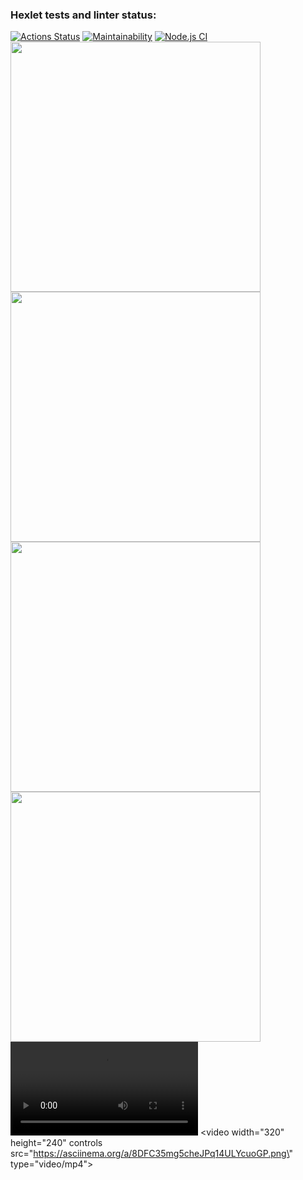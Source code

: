 ### Hexlet tests and linter status:
[![Actions Status](https://github.com/danzelito/backend-project-lvl1/workflows/hexlet-check/badge.svg)](https://github.com/danzelito/backend-project-lvl1/actions)
[![Maintainability](https://api.codeclimate.com/v1/badges/a99a88d28ad37a79dbf6/maintainability)](https://codeclimate.com/github/codeclimate/codeclimate/maintainability)
[![Node.js CI](https://github.com/danzelito/backend-project-lvl1/actions/workflows/linter-checker.yml/badge.svg)](https://github.com/danzelito/backend-project-lvl1/actions/workflows/linter-checker.yml)
<a href="https://asciinema.org/a/421976"><img src="https://asciinema.org/a/421976.png" width="400"/></a>
<a href="https://asciinema.org/a/31seF7exWe4IbfS8MVh8JZYQj"><img src="https://asciinema.org/a/31seF7exWe4IbfS8MVh8JZYQj.png" width="400"/></a>
<a href="https://asciinema.org/a/e862aSMfUWYC3hQxshFc5Yy7p"><img src="https://asciinema.org/a/e862aSMfUWYC3hQxshFc5Yy7p.png" width="400"/></a>
<a href="https://asciinema.org/a/86Rt0EsBCW03u4g55UUviEUta"><img src="https://asciinema.org/a/86Rt0EsBCW03u4g55UUviEUta.png" width="400"/></a>
<a href="https://asciinema.org/a/8DFC35mg5cheJPq14ULYcuoGP"><video src="https://asciinema.org/a/8DFC35mg5cheJPq14ULYcuoGP.png" controls></video></a>
<video width=\"320\" height=\"240\" controls src=\"https://asciinema.org/a/8DFC35mg5cheJPq14ULYcuoGP.png\" type=\"video/mp4\">